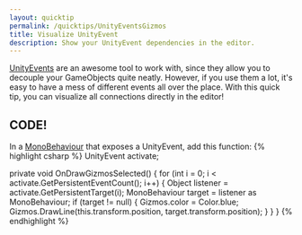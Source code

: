 ```yaml
---
layout: quicktip
permalink: /quicktips/UnityEventsGizmos
title: Visualize UnityEvent
description: Show your UnityEvent dependencies in the editor.
---
```

[UnityEvents](https://docs.unity3d.com/Manual/UnityEvents.html) are an awesome tool to work with, since they allow you to decouple your GameObjects quite neatly. However, if you use them a lot, it's easy to have a mess of different events all over the place. With this quick tip, you can visualize all connections directly in the editor!

## CODE!
In a [MonoBehaviour]() that exposes a UnityEvent, add this function:
{% highlight csharp %}
UnityEvent activate;

private void OnDrawGizmosSelected()
{
    for (int i = 0; i < activate.GetPersistentEventCount(); i++)
    {
        Object listener = activate.GetPersistentTarget(i);
        MonoBehaviour target = listener as MonoBehaviour;
        if (target != null)
        {
            Gizmos.color = Color.blue;
            Gizmos.DrawLine(this.transform.position, target.transform.position);
        }
    }
}
{% endhighlight %}